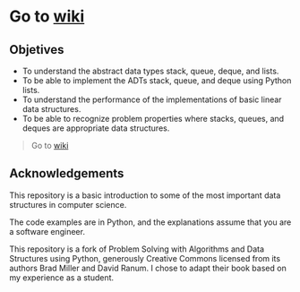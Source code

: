 
# Go to [wiki](https://github.com/astrxnomo/data-structures-using-python/wiki#why-study-data-structures-and-abstract-data-types)

## Objetives

* To understand the abstract data types stack, queue, deque, and lists.
* To be able to implement the ADTs stack, queue, and deque using Python lists.
* To understand the performance of the implementations of basic linear data structures.
* To be able to recognize problem properties where stacks, queues, and deques are appropriate data structures.

> Go to [wiki](https://github.com/astrxnomo/data-structures-using-python/wiki#why-study-data-structures-and-abstract-data-types)

## Acknowledgements
This repository is a basic introduction to some of the most important data structures in computer science.

The code examples are in Python, and the explanations assume that you are a software engineer.

This repository is a fork of Problem Solving with Algorithms and Data Structures using Python, generously Creative Commons licensed from its authors Brad Miller and David Ranum. I chose to adapt their book based on my experience as a student.


